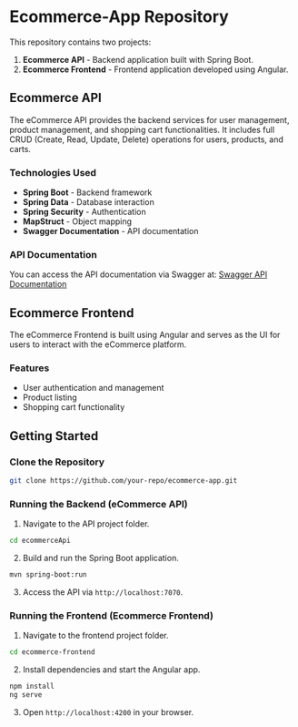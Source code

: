 # Ecommerce-App Repository

This repository contains two projects:
1. **Ecommerce API** - Backend application built with Spring Boot.
2. **Ecommerce Frontend** - Frontend application developed using Angular.

## Ecommerce API
The eCommerce API provides the backend services for user management, product management, and shopping cart functionalities. It includes full CRUD (Create, Read, Update, Delete) operations for users, products, and carts.

### Technologies Used
- **Spring Boot** - Backend framework
- **Spring Data** - Database interaction
- **Spring Security** - Authentication 
- **MapStruct** - Object mapping
- **Swagger Documentation** - API documentation

### API Documentation
You can access the API documentation via Swagger at:
[Swagger API Documentation](https://app.swaggerhub.com/apis/salmaabdallah-722/ecommerceApi/2.0)

## Ecommerce Frontend
The eCommerce Frontend is built using Angular and serves as the UI for users to interact with the eCommerce platform.

### Features
- User authentication and management
- Product listing 
- Shopping cart functionality

## Getting Started
### Clone the Repository
```bash
git clone https://github.com/your-repo/ecommerce-app.git
```

### Running the Backend (eCommerce API)
1. Navigate to the API project folder.
```bash
cd ecommerceApi
```
2. Build and run the Spring Boot application.
```bash
mvn spring-boot:run
```
3. Access the API via `http://localhost:7070`.

### Running the Frontend (Ecommerce Frontend)
1. Navigate to the frontend project folder.
```bash
cd ecommerce-frontend
```
2. Install dependencies and start the Angular app.
```bash
npm install
ng serve
```
3. Open `http://localhost:4200` in your browser.



